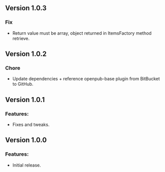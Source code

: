 ## Version 1.0.3

### Fix

-   Return value must be array, object returned in ItemsFactory method retrieve.
## Version 1.0.2

### Chore

-   Update dependencies + reference openpub-base plugin from BitBucket to GitHub.

## Version 1.0.1

### Features:

-   Fixes and tweaks.

## Version 1.0.0

### Features:

-   Initial release.

